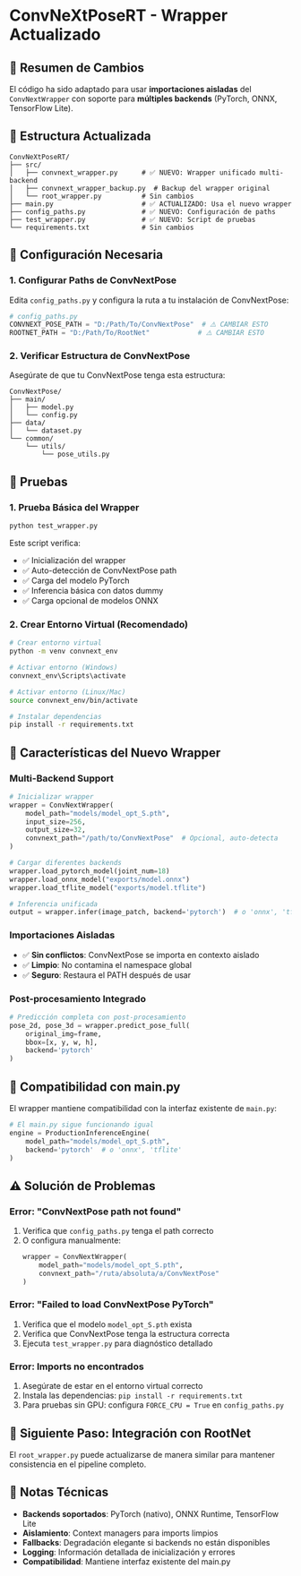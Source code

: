 # ConvNeXtPoseRT - Wrapper Actualizado

## 🚀 Resumen de Cambios

El código ha sido adaptado para usar **importaciones aisladas** del `ConvNextWrapper` con soporte para **múltiples backends** (PyTorch, ONNX, TensorFlow Lite).

## 📁 Estructura Actualizada

```
ConvNeXtPoseRT/
├── src/
│   ├── convnext_wrapper.py      # ✅ NUEVO: Wrapper unificado multi-backend
│   ├── convnext_wrapper_backup.py  # Backup del wrapper original
│   └── root_wrapper.py          # Sin cambios
├── main.py                      # ✅ ACTUALIZADO: Usa el nuevo wrapper
├── config_paths.py              # ✅ NUEVO: Configuración de paths
├── test_wrapper.py              # ✅ NUEVO: Script de pruebas
└── requirements.txt             # Sin cambios
```

## 🔧 Configuración Necesaria

### 1. Configurar Paths de ConvNextPose

Edita `config_paths.py` y configura la ruta a tu instalación de ConvNextPose:

```python
# config_paths.py
CONVNEXT_POSE_PATH = "D:/Path/To/ConvNextPose"  # ⚠️ CAMBIAR ESTO
ROOTNET_PATH = "D:/Path/To/RootNet"            # ⚠️ CAMBIAR ESTO
```

### 2. Verificar Estructura de ConvNextPose

Asegúrate de que tu ConvNextPose tenga esta estructura:

```
ConvNextPose/
├── main/
│   ├── model.py
│   └── config.py
├── data/
│   └── dataset.py
└── common/
    └── utils/
        └── pose_utils.py
```

## 🧪 Pruebas

### 1. Prueba Básica del Wrapper

```bash
python test_wrapper.py
```

Este script verifica:
- ✅ Inicialización del wrapper
- ✅ Auto-detección de ConvNextPose path
- ✅ Carga del modelo PyTorch
- ✅ Inferencia básica con datos dummy
- ✅ Carga opcional de modelos ONNX

### 2. Crear Entorno Virtual (Recomendado)

```bash
# Crear entorno virtual
python -m venv convnext_env

# Activar entorno (Windows)
convnext_env\Scripts\activate

# Activar entorno (Linux/Mac)
source convnext_env/bin/activate

# Instalar dependencias
pip install -r requirements.txt
```

## 🎯 Características del Nuevo Wrapper

### Multi-Backend Support

```python
# Inicializar wrapper
wrapper = ConvNextWrapper(
    model_path="models/model_opt_S.pth",
    input_size=256,
    output_size=32,
    convnext_path="/path/to/ConvNextPose"  # Opcional, auto-detecta
)

# Cargar diferentes backends
wrapper.load_pytorch_model(joint_num=18)
wrapper.load_onnx_model("exports/model.onnx")
wrapper.load_tflite_model("exports/model.tflite")

# Inferencia unificada
output = wrapper.infer(image_patch, backend='pytorch')  # o 'onnx', 'tflite'
```

### Importaciones Aisladas

- ✅ **Sin conflictos**: ConvNextPose se importa en contexto aislado
- ✅ **Limpio**: No contamina el namespace global
- ✅ **Seguro**: Restaura el PATH después de usar

### Post-procesamiento Integrado

```python
# Predicción completa con post-procesamiento
pose_2d, pose_3d = wrapper.predict_pose_full(
    original_img=frame,
    bbox=[x, y, w, h],
    backend='pytorch'
)
```

## 🔄 Compatibilidad con main.py

El wrapper mantiene compatibilidad con la interfaz existente de `main.py`:

```python
# El main.py sigue funcionando igual
engine = ProductionInferenceEngine(
    model_path="models/model_opt_S.pth",
    backend='pytorch'  # o 'onnx', 'tflite'
)
```

## ⚠️ Solución de Problemas

### Error: "ConvNextPose path not found"

1. Verifica que `config_paths.py` tenga el path correcto
2. O configura manualmente:
   ```python
   wrapper = ConvNextWrapper(
       model_path="models/model_opt_S.pth",
       convnext_path="/ruta/absoluta/a/ConvNextPose"
   )
   ```

### Error: "Failed to load ConvNextPose PyTorch"

1. Verifica que el modelo `model_opt_S.pth` exista
2. Verifica que ConvNextPose tenga la estructura correcta
3. Ejecuta `test_wrapper.py` para diagnóstico detallado

### Error: Imports no encontrados

1. Asegúrate de estar en el entorno virtual correcto
2. Instala las dependencias: `pip install -r requirements.txt`
3. Para pruebas sin GPU: configura `FORCE_CPU = True` en `config_paths.py`

## 🚀 Siguiente Paso: Integración con RootNet

El `root_wrapper.py` puede actualizarse de manera similar para mantener consistencia en el pipeline completo.

## 📝 Notas Técnicas

- **Backends soportados**: PyTorch (nativo), ONNX Runtime, TensorFlow Lite
- **Aislamiento**: Context managers para imports limpios
- **Fallbacks**: Degradación elegante si backends no están disponibles
- **Logging**: Información detallada de inicialización y errores
- **Compatibilidad**: Mantiene interfaz existente del main.py

